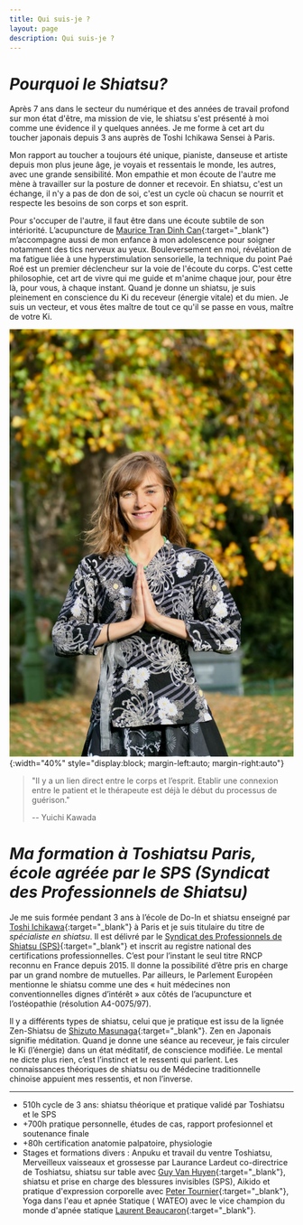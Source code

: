 ```yaml
---
title: Qui suis-je ?
layout: page
description: Qui suis-je ?
---
```


# *Pourquoi le Shiatsu?*

Après 7 ans dans le secteur du numérique et des années de travail profond sur mon état d'être, ma mission de vie, le shiatsu s'est présenté à moi comme une évidence il y quelques années. Je me forme à cet art du toucher japonais depuis 3 ans auprès de Toshi Ichikawa Sensei à Paris.

Mon rapport au toucher a toujours été unique, pianiste, danseuse et artiste depuis mon plus jeune âge, je voyais et ressentais le monde, les autres, avec une grande sensibilité. Mon empathie et mon écoute de l'autre me mène à travailler sur la posture de donner et recevoir. En shiatsu, c'est un échange, il n'y a pas de don de soi, c'est un cycle où chacun se nourrit et respecte les besoins de son corps et son esprit. 

Pour s'occuper de l'autre, il faut être dans une écoute subtile de son intériorité. L’acupuncture de [Maurice Tran Dinh Can](http://www.cabinet-trandinh.fr){:target="_blank"} m’accompagne aussi de mon enfance à mon adolescence pour soigner notamment des tics nerveux au yeux. Bouleversement en moi, révélation de ma fatigue liée à une hyperstimulation sensorielle, la technique du point Paé Roé est un premier déclencheur sur la voie de l'écoute du corps. C'est cette philosophie, cet art de vivre qui me guide et m'anime chaque jour, pour être là, pour vous, à chaque instant. Quand je donne un shiatsu, je suis pleinement en conscience du Ki du receveur (énergie vitale) et du mien. Je suis un vecteur, et vous êtes maître de tout ce qu'il se passe en vous, maître de votre Ki.

![Jade](/images/qui-suis-je/L4283873.jpg){:width="40%" style="display:block; margin-left:auto; margin-right:auto"}

> "Il y a un lien direct entre le corps et l’esprit. Etablir une connexion entre le patient et le thérapeute est déjà le début du processus de guérison."
>
> -- Yuichi Kawada

# *Ma formation à Toshiatsu Paris, école agréée par le SPS (Syndicat des Professionnels de Shiatsu)*

Je me suis formée pendant 3 ans à l’école de Do-In et shiatsu enseigné par [Toshi Ichikawa](https://toshiatsu.com/ecole-de-shiatsu-paris/){:target="_blank"} à Paris et je suis titulaire du titre de *spécialiste en shiatsu*. Il est délivré par le [Syndicat des Professionnels de Shiatsu (SPS)](https://www.syndicat-shiatsu.fr){:target="_blank"} et inscrit au registre national des certifications professionnelles. C’est pour l’instant le seul titre RNCP reconnu en France depuis 2015. Il donne la possibilité d’être pris en charge par un grand nombre de mutuelles. Par ailleurs, le Parlement Européen mentionne le shiatsu comme une des « huit médecines non conventionnelles dignes d’intérêt » aux côtés de l’acupuncture et l’ostéopathie (résolution A4-0075/97).

Il y a différents types de shiatsu, celui que je pratique est issu de la lignée Zen-Shiatsu de [Shizuto Masunaga](https://www.shiatsu-france.com/article-iokai-le-zen-shiatsu.html){:target="_blank"}. Zen en Japonais signifie méditation. Quand je donne une séance au receveur, je fais circuler le Ki (l’énergie) dans un état méditatif, de conscience modifiée. Le mental ne dicte plus rien, c’est l’instinct et le ressenti qui parlent. Les connaissances théoriques de shiatsu ou de Médecine traditionnelle chinoise appuient mes ressentis, et non l’inverse. 

_______________________________________________________________________________________

* 510h cycle de 3 ans: shiatsu théorique et pratique validé par Toshiatsu et le SPS
* +700h pratique personnelle, études de cas, rapport profesionnel et soutenance finale
* +80h certification anatomie palpatoire, physiologie
* Stages et formations divers : Anpuku et travail du ventre Toshiatsu, Merveilleux vaisseaux et grossesse par Laurance Lardeut co-directrice de Toshiatsu, shiatsu sur table avec [Guy Van Huyen](https://kenko-shiatsu.org/){:target="_blank"}, shiatsu et prise en charge des blessures invisibles (SPS), Aikido et pratique d'expression corporelle avec [Peter Tournier](https://www.formationacteur.com/stages){:target="_blank"}, Yoga dans l'eau et apnée Statique ( WATEO) avec le vice champion du monde d'apnée statique [Laurent Beaucaron](http://www.beaucaron.com/){:target="_blank"}.

